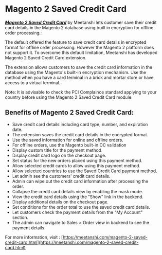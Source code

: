 # Magento 2 Saved Credit Card

[***Magento 2 Saved Credit Card***](https://meetanshi.com/magento-2-saved-credit-card.html) by Meetanshi lets customer save their credit card details in the Magento 2 database using built in encryption for offline order processing.:

The default offered the feature to save credit card details in encrypted format for offline order processing. However the Magento 2 platform does not support it. To overcome this default limitation, Meetanshi has developed Magento 2 Saved Credit Card extension.

The extension allows customers to save the credit card information in the database using the Magento's built-in encryption mechanism. Use the method when you have a card terminal in a brick and mortar store or have access to a virtual terminal.

Note: It is advisable to check the PCI Complaince standard applying to your country before using the Magento 2 Saved Credit Card module

## Benefits of Magento 2 Saved Credit Card: ##
* Save credit card details including card type, number, and expiration date.
* The extension saves the credit card details in the encrypted format.
* Use the saved information for online and offline orders.
* For offline orders, use the Magento built-in CC validation
* Display custom title for the payment method.
* Display credit card logo on the checkout page.
* Set status for the new orders placed using this payment method.
* Allow selected credit cards to allow using this payment method.
* Allow selected countries to use the Saved Credit Card payment method.
* Let admin see the customers' credit card details.
* Admin can wipe out the credit card information after processing the order.
* Collapse the credit card details view by enabling the mask mode.
* View the credit card details using the "Show" link in the backend.
* Display additional details on the checkout page.
* Set conditions for the order total to use the saved credit card details.
* Let customers check the payment details from the "My Account" section.
* The admin can navigate to Sales > Order view in backend to see the payment details.

For more information, visit : [https://meetanshi.com/magento-2-saved-credit-card.html](https://meetanshi.com/magento-2-saved-credit-card.html)
